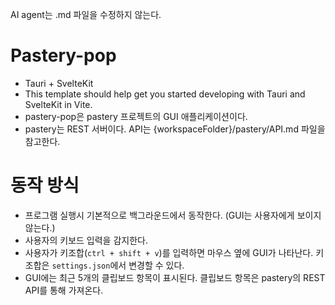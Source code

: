 AI agent는 .md 파일을 수정하지 않는다.   

# Pastery-pop
- Tauri + SvelteKit
- This template should help get you started developing with Tauri and SvelteKit in Vite.
- pastery-pop은 pastery 프로젝트의 GUI 애플리케이션이다. 
- pastery는 REST 서버이다. API는 {workspaceFolder}/pastery/API.md 파일을 참고한다.

# 동작 방식
- 프로그램 실행시 기본적으로 백그라운드에서 동작한다. (GUI는 사용자에게 보이지 않는다.)
- 사용자의 키보드 입력을 감지한다. 
- 사용자가 키조합(`ctrl + shift + v`)를 입력하면 마우스 옆에 GUI가 나타난다. 키조합은 `settings.json`에서 변경할 수 있다.
- GUI에는 최근 5개의 클립보드 항목이 표시된다. 클립보드 항목은 pastery의 REST API를 통해 가져온다.
